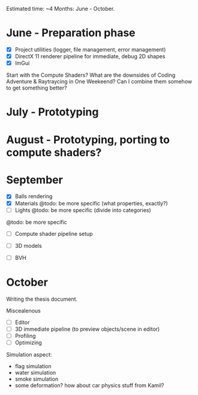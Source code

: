 Estimated time: ~4 Months: June - October.


# June - Preparation phase
- [X] Project utilities (logger, file management, error management)
- [X] DirectX 11 renderer pipeline for immediate, debug 2D shapes
- [X] ImGui

Start with the Compute Shaders? What are the downsides of Coding Adventure & 
Raytraycing in One Weekeend? Can I combine them somehow to get something better?

# July - Prototyping
# August - Prototyping, porting to compute shaders?
# September 
- [X] Balls rendering
- [X] Materials @todo: be more specific (what properties, exactly?)
- [ ] Lights @todo: be more specific (divide into categories)

@todo: be more specific
- [ ] Compute shader pipeline setup
- [ ] 3D models
- [ ] BVH


# October
Writing the thesis document.


Miscealenous 
- [ ] Editor
- [ ] 3D immediate pipeline (to preview objects/scene in editor)
- [ ] Profiling 
- [ ] Optimizing

Simulation aspect:
- flag simulation
- water simulation
- smoke simulation
- some deformation? how about car physics stuff from Kamil?
